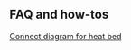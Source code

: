 ## FAQ and how-tos

[Connect diagram for heat bed](https://drive.google.com/file/d/1KYTfOnzLkS5ARxJV6EFV9ahGc0GzWwz2/view?usp=sharing)
